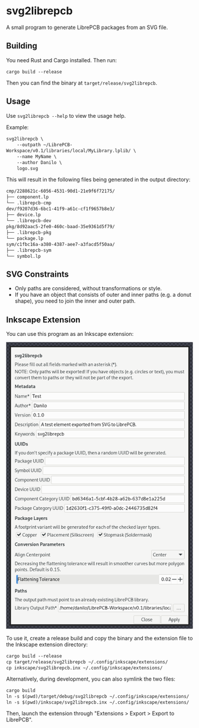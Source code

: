 # svg2librepcb

A small program to generate LibrePCB packages from an SVG file.

## Building

You need Rust and Cargo installed. Then run:

    cargo build --release

Then you can find the binary at `target/release/svg2librepcb`.

## Usage

Use `svg2librepcb --help` to view the usage help.

Example:

    svg2librepcb \
        --outpath ~/LibrePCB-Workspace/v0.1/libraries/local/MyLibrary.lplib/ \
        --name MyName \
        --author Danilo \
        logo.svg

This will result in the following files being generated in the output directory:

    cmp/2288621c-6056-4531-90d1-21e9f6f72175/
    ├── component.lp
    └── .librepcb-cmp
    dev/f9207d36-6bc1-41f9-a61c-cf1f9657b8e3/
    ├── device.lp
    └── .librepcb-dev
    pkg/8d92aac5-2fe0-460c-baad-35e9361d5f79/
    ├── .librepcb-pkg
    └── package.lp
    sym/c1fbc16a-a380-4387-aee7-a3facd5f50aa/
    ├── .librepcb-sym
    └── symbol.lp

## SVG Constraints

- Only paths are considered, without transformations or style.
- If you have an object that consists of outer and inner paths (e.g. a donut
  shape), you need to join the inner and outer path.

## Inkscape Extension

You can use this program as an Inkscape extension:

![Screenshot](inkscape/screenshot.png)

To use it, create a release build and copy the binary and the extension file to
the Inkscape extension directory:

    cargo build --release
    cp target/release/svg2librepcb ~/.config/inkscape/extensions/
    cp inkscape/svg2librepcb.inx ~/.config/inkscape/extensions/

Alternatively, during development, you can also symlink the two files:

    cargo build
    ln -s $(pwd)/target/debug/svg2librepcb ~/.config/inkscape/extensions/
    ln -s $(pwd)/inkscape/svg2librepcb.inx ~/.config/inkscape/extensions/

Then, launch the extension through "Extensions > Export > Export to LibrePCB".
